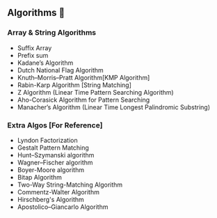 ## Algorithms 🚀
### Array & String Algorithms
- Suffix Array
- Prefix sum
- Kadane’s Algorithm
- Dutch National Flag Algorithm
- Knuth–Morris–Pratt Algorithm[KMP Algorithm]
- Rabin-Karp Algorithm [String Matching]
- Z Algorithm (Linear Time Pattern Searching Algorithm)
- Aho-Corasick Algorithm for Pattern Searching
- Manacher’s Algorithm (Linear Time Longest Palindromic Substring)
### Extra Algos [For Reference]
- Lyndon Factorization
- Gestalt Pattern Matching
- Hunt–Szymanski algorithm
- Wagner–Fischer algorithm
- Boyer-Moore algorithm
- Bitap Algorithm
- Two-Way String-Matching Algorithm
- Commentz-Walter Algorithm
- Hirschberg's Algorithm
- Apostolico–Giancarlo Algorithm